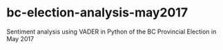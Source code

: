 # bc-election-analysis-may2017
Sentiment analysis using VADER in Python of the BC Provincial Election in May 2017
